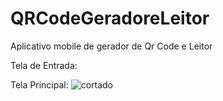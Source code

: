 # QRCodeGeradoreLeitor
Aplicativo mobile de gerador de  Qr Code e Leitor


Tela de Entrada:


Tela Principal:
![cortado](https://user-images.githubusercontent.com/76443540/122645594-73987880-d0f1-11eb-872f-5fd9784b906e.png)




